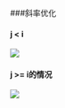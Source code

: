 ###斜率优化
#### j < i
![](http://oss.zaqbest.com/i/2022/04/30/626d0ad3e7fd3.png)

#### j >= i的情况
![](http://oss.zaqbest.com/i/2022/04/30/626d18344494d.png)